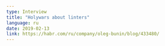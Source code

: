 ```yaml
---
type: Interview
title: "Holywars about linters"
language: ru
date: 2019-02-13
link: https://habr.com/ru/company/oleg-bunin/blog/433480/
---
```

